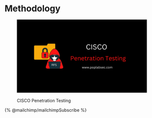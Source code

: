 # Methodology



<figure><img src=".gitbook/assets/CISCO Penetration Testing.png" alt=""><figcaption><p>CISCO Penetration Testing</p></figcaption></figure>

{% @mailchimp/mailchimpSubscribe %}
